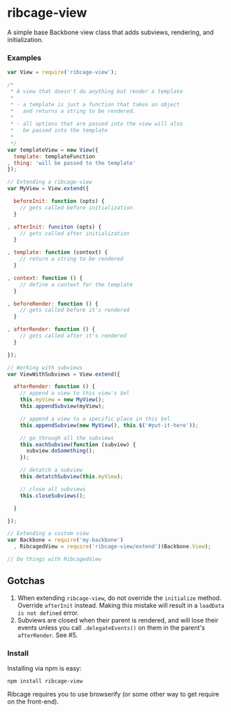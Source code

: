 ribcage-view
===========

A simple base Backbone view class that adds subviews, rendering, and initialization.

### Examples

```js
var View = require('ribcage-view');

/*
 * A view that doesn't do anything but render a template
 *
 * - a template is just a function that takes an object
 *   and returns a string to be rendered.
 *
 * - all options that are passed into the view will also
 *   be passed into the template
 *
 */
var templateView = new View({
  template: templateFunction
, thing: 'will be passed to the template'
});

// Extending a ribcage-view
var MyView = View.extend({

  beforeInit: function (opts) {
    // gets called before initialization
  }

, afterInit: funciton (opts) {
    // gets called after initialization
  }

, template: function (context) {
    // return a string to be rendered
  }

, context: function () {
    // define a context for the template
  }

, beforeRender: function () {
    // gets called before it's rendered
  }

, afterRender: function () {
    // gets called after it's rendered
  }

});

// Working with subviews
var ViewWithSubviews = View.extend({

  afterRender: function () {
    // append a view to this view's $el
    this.myView = new MyView();
    this.appendSubview(myView);

    // append a view to a specific place in this $el
    this.appendSubview(new MyView(), this.$('#put-it-here'));

    // go through all the subviews
    this.eachSubview(function (subview) {
      subview.doSomething();
    });

    // detatch a subview
    this.detatchSubview(this.myView);

    // close all subviews
    this.closeSubviews();

  }

});

// Extending a custom view
var Backbone = require('my-backbone')
  , RibcagedView = require('ribcage-view/extend')(Backbone.View);

// Do things with RibcagedView

```

## Gotchas

 1. When extending `ribcage-view`, do not override the `initialize` method. Override `afterInit` instead. Making this mistake will result in a `loadData is not defined` error.
 2. Subviews are closed when their parent is rendered, and will lose their events unless you call `.delegateEvents()` on them in the parent's `afterRender`. See #5.

### Install

Installing via npm is easy:

```
npm install ribcage-view
```

Ribcage requires you to use browserify (or some other way to get require on the front-end).
